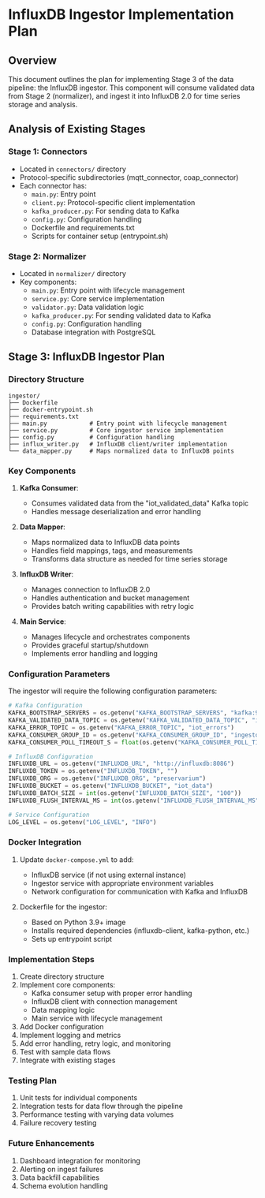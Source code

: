 # InfluxDB Ingestor Implementation Plan

## Overview

This document outlines the plan for implementing Stage 3 of the data pipeline: the InfluxDB ingestor. This component will consume validated data from Stage 2 (normalizer), and ingest it into InfluxDB 2.0 for time series storage and analysis.

## Analysis of Existing Stages

### Stage 1: Connectors

- Located in `connectors/` directory
- Protocol-specific subdirectories (mqtt_connector, coap_connector)
- Each connector has:
  - `main.py`: Entry point
  - `client.py`: Protocol-specific client implementation
  - `kafka_producer.py`: For sending data to Kafka
  - `config.py`: Configuration handling
  - Dockerfile and requirements.txt
  - Scripts for container setup (entrypoint.sh)

### Stage 2: Normalizer

- Located in `normalizer/` directory
- Key components:
  - `main.py`: Entry point with lifecycle management
  - `service.py`: Core service implementation
  - `validator.py`: Data validation logic
  - `kafka_producer.py`: For sending validated data to Kafka
  - `config.py`: Configuration handling
  - Database integration with PostgreSQL

## Stage 3: InfluxDB Ingestor Plan

### Directory Structure

```
ingestor/
├── Dockerfile
├── docker-entrypoint.sh
├── requirements.txt
├── main.py            # Entry point with lifecycle management
├── service.py         # Core ingestor service implementation
├── config.py          # Configuration handling
├── influx_writer.py   # InfluxDB client/writer implementation
└── data_mapper.py     # Maps normalized data to InfluxDB points
```

### Key Components

1. **Kafka Consumer**:

   - Consumes validated data from the "iot_validated_data" Kafka topic
   - Handles message deserialization and error handling

2. **Data Mapper**:

   - Maps normalized data to InfluxDB data points
   - Handles field mappings, tags, and measurements
   - Transforms data structure as needed for time series storage

3. **InfluxDB Writer**:

   - Manages connection to InfluxDB 2.0
   - Handles authentication and bucket management
   - Provides batch writing capabilities with retry logic

4. **Main Service**:
   - Manages lifecycle and orchestrates components
   - Provides graceful startup/shutdown
   - Implements error handling and logging

### Configuration Parameters

The ingestor will require the following configuration parameters:

```python
# Kafka Configuration
KAFKA_BOOTSTRAP_SERVERS = os.getenv("KAFKA_BOOTSTRAP_SERVERS", "kafka:9092")
KAFKA_VALIDATED_DATA_TOPIC = os.getenv("KAFKA_VALIDATED_DATA_TOPIC", "iot_validated_data")
KAFKA_ERROR_TOPIC = os.getenv("KAFKA_ERROR_TOPIC", "iot_errors")
KAFKA_CONSUMER_GROUP_ID = os.getenv("KAFKA_CONSUMER_GROUP_ID", "ingestor_group")
KAFKA_CONSUMER_POLL_TIMEOUT_S = float(os.getenv("KAFKA_CONSUMER_POLL_TIMEOUT_S", "1.0"))

# InfluxDB Configuration
INFLUXDB_URL = os.getenv("INFLUXDB_URL", "http://influxdb:8086")
INFLUXDB_TOKEN = os.getenv("INFLUXDB_TOKEN", "")
INFLUXDB_ORG = os.getenv("INFLUXDB_ORG", "preservarium")
INFLUXDB_BUCKET = os.getenv("INFLUXDB_BUCKET", "iot_data")
INFLUXDB_BATCH_SIZE = int(os.getenv("INFLUXDB_BATCH_SIZE", "100"))
INFLUXDB_FLUSH_INTERVAL_MS = int(os.getenv("INFLUXDB_FLUSH_INTERVAL_MS", "5000"))

# Service Configuration
LOG_LEVEL = os.getenv("LOG_LEVEL", "INFO")
```

### Docker Integration

1. Update `docker-compose.yml` to add:

   - InfluxDB service (if not using external instance)
   - Ingestor service with appropriate environment variables
   - Network configuration for communication with Kafka and InfluxDB

2. Dockerfile for the ingestor:
   - Based on Python 3.9+ image
   - Installs required dependencies (influxdb-client, kafka-python, etc.)
   - Sets up entrypoint script

### Implementation Steps

1. Create directory structure
2. Implement core components:
   - Kafka consumer setup with proper error handling
   - InfluxDB client with connection management
   - Data mapping logic
   - Main service with lifecycle management
3. Add Docker configuration
4. Implement logging and metrics
5. Add error handling, retry logic, and monitoring
6. Test with sample data flows
7. Integrate with existing stages

### Testing Plan

1. Unit tests for individual components
2. Integration tests for data flow through the pipeline
3. Performance testing with varying data volumes
4. Failure recovery testing

### Future Enhancements

1. Dashboard integration for monitoring
2. Alerting on ingest failures
3. Data backfill capabilities
4. Schema evolution handling
